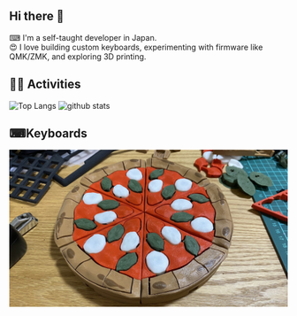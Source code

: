 ## Hi there 👋
⌨ I'm a self-taught developer in Japan.  
😍 I love building custom keyboards, experimenting with firmware like QMK/ZMK, and exploring 3D printing.  

## 

## 🏃‍♀️ Activities
<div align="left"> 
  <img alt="Top Langs" height="170px" src="https://github-readme-stats.vercel.app/api?username=ataruno&theme=vue-dark&layout=compact" />
  <img alt="github stats" height="170px" src="https://github-readme-stats.vercel.app/api/top-langs/?username=ataruno&theme=vue-dark&layout=compact" />
</div>

## ⌨Keyboards
<a href="https://github.com/ataruno/A_PIECE_OF_KEYBOARD" target="_blank">
  <img alt="Top Langs" with="250px" src="https://raw.githubusercontent.com/ataruno/A_PIECE_OF_KEYBOARD/main/image/A_PIECE_OF_KEYBOARD_5.jpg" />
</a>
